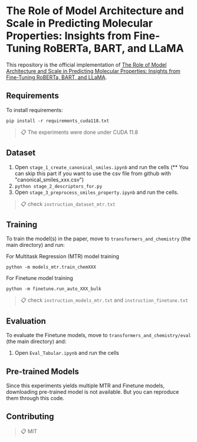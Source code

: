 # The Role of Model Architecture and Scale in Predicting Molecular Properties: Insights from Fine-Tuning RoBERTa, BART, and LLaMA

This repository is the official implementation of [The Role of Model Architecture and Scale in Predicting Molecular Properties: Insights from Fine-Tuning RoBERTa, BART, and LLaMA](https://arxiv.org/abs/2405.00949). 


## Requirements

To install requirements:

```setup
pip install -r requirements_cuda118.txt
```

>📋  The experiments were done under CUDA 11.8

## Dataset
1. Open ```stage_1_create_canonical_smiles.ipynb``` and run the cells
(** You can skip this part if you want to use the csv file from github with "canonical_smiles_xxx.csv")
2. ```python stage_2_descriptors_for.py```
3. Open ```stage_3_preprocess_smiles_property.ipynb``` and run the cells.

>📋  check `instruction_dataset_mtr.txt`

## Training

To train the model(s) in the paper, move to `transformers_and_chemistry` (the main directory) and run:

For Multitask Regression (MTR) model training
```train-mtr
python -m models_mtr.train_chemXXX
```

For Finetune model training
```train-ft
python -m finetune.run_auto_XXX_bulk
```

>📋  check `instruction_models_mtr.txt` and `instruction_finetune.txt`

## Evaluation

To evaluate the Finetune models, move to `transformers_and_chemistry/eval` (the main directory) and:

1. Open ```Eval_Tabular.ipynb``` and run the cells


## Pre-trained Models

Since this experiments yields multiple MTR and Finetune models, downloading pre-trained model is not available. But you can reproduce them through this code.

## Contributing

>📋  MIT
